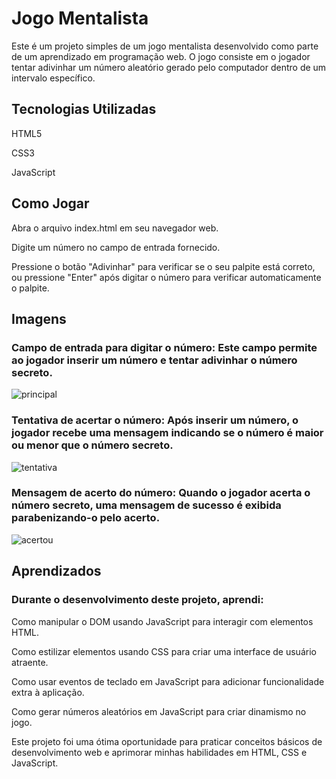 # Jogo Mentalista

Este é um projeto simples de um jogo mentalista desenvolvido como parte de um aprendizado em programação web. O jogo consiste em o jogador tentar adivinhar um número aleatório gerado pelo computador dentro de um intervalo específico.

## Tecnologias Utilizadas

HTML5

CSS3

JavaScript

## Como Jogar

Abra o arquivo index.html em seu navegador web.

Digite um número no campo de entrada fornecido.

Pressione o botão "Adivinhar" para verificar se o seu palpite está correto, ou pressione "Enter" após digitar o número para verificar automaticamente o palpite.

## Imagens

### Campo de entrada para digitar o número: Este campo permite ao jogador inserir um número e tentar adivinhar o número secreto.
![principal](https://github.com/PedroNunes22/jogoDeAdivinhacao/assets/119435629/c8d3d3f5-8669-4e7c-81c8-ea621d4c4cdc)

### Tentativa de acertar o número: Após inserir um número, o jogador recebe uma mensagem indicando se o número é maior ou menor que o número secreto.
![tentativa](https://github.com/PedroNunes22/jogoDeAdivinhacao/assets/119435629/926a5588-6e30-4fc7-a985-8346e0892d46)

### Mensagem de acerto do número: Quando o jogador acerta o número secreto, uma mensagem de sucesso é exibida parabenizando-o pelo acerto.
![acertou](https://github.com/PedroNunes22/jogoDeAdivinhacao/assets/119435629/721aebe7-2b17-45bb-9ef2-64505fcd6cf9)

## Aprendizados

### Durante o desenvolvimento deste projeto, aprendi:

Como manipular o DOM usando JavaScript para interagir com elementos HTML.

Como estilizar elementos usando CSS para criar uma interface de usuário atraente.

Como usar eventos de teclado em JavaScript para adicionar funcionalidade extra à aplicação.

Como gerar números aleatórios em JavaScript para criar dinamismo no jogo.

Este projeto foi uma ótima oportunidade para praticar conceitos básicos de desenvolvimento web e aprimorar minhas habilidades em HTML, CSS e JavaScript.

